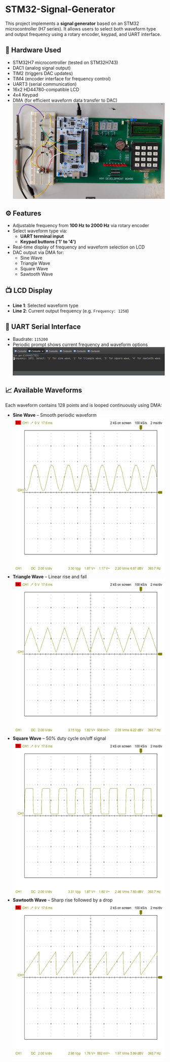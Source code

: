 # STM32-Signal-Generator
This project implements a **signal generator** based on an STM32 microcontroller (H7 series). It allows users to select both waveform type and output frequency using a rotary encoder, keypad, and UART interface.

## 🔧 Hardware Used

- STM32H7 microcontroller (tested on STM32H743)
- DAC1 (analog signal output)
- TIM2 (triggers DAC updates)
- TIM4 (encoder interface for frequency control)
- UART3 (serial communication)
- 16x2 HD44780-compatible LCD
- 4x4 Keypad
- DMA (for efficient waveform data transfer to DAC)
![setup](images/setup.png)

## ⚙️ Features

- Adjustable frequency from **100 Hz to 2000 Hz** via rotary encoder
- Select waveform type via:
  - **UART terminal input**
  - **Keypad buttons ('1' to '4')**
- Real-time display of frequency and waveform selection on LCD
- DAC output via DMA for:
  - Sine Wave
  - Triangle Wave
  - Square Wave
  - Sawtooth Wave

## 📺 LCD Display

- **Line 1**: Selected waveform type
- **Line 2**: Current output frequency (e.g. `Frequency: 1250`)

## 📡 UART Serial Interface

- Baudrate: `115200`
- Periodic prompt shows current frequency and waveform options
![console](images/console.png)

## 📈 Available Waveforms

Each waveform contains 128 points and is looped continuously using DMA:
- **Sine Wave** – Smooth periodic waveform
![sine](images/sine.png)
- **Triangle Wave** – Linear rise and fall
![triangle](images/triangle.png)
- **Square Wave** – 50% duty cycle on/off signal
![square](images/square.png)
- **Sawtooth Wave** – Sharp rise followed by a drop
![sawtooth](images/sawtooth.png)
